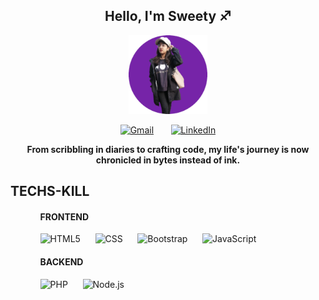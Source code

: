 
 <h2 align="center"><b font-family="Gill Sans Extrabold, sans-serif">Hello, I'm Sweety ♐</b></h2> 
  <p align="center">
    <img width="25%" src="https://raw.githubusercontent.com/sweetybaruah/sweetybaruah/main/img1_resized.png" alt="animated" />
  </p>
<p align="center">
<p align="center">
<a href="mailto:b100arya@gmail.com" padding= "5px"><img src="https://img.icons8.com/color/48/000000/gmail-new.png" alt="Gmail" /></a>
&nbsp;&nbsp;&nbsp;&nbsp;&nbsp;
<a href="https://www.linkedin.com/in/sweety-barua-0a668a261/" background-color= "#ffffff" border-radius= "50%" padding= "5px"><img src="https://img.icons8.com/color/48/000000/linkedin.png" alt="LinkedIn" /></a>
</p>
<p align= "center" font-family="Gill Sans Extrabold, sans-serif" font-size="16px" >
<b> From scribbling in diaries to crafting code, my life's journey is now chronicled in bytes instead of ink. </b>
</p>
<h2>TECHS-KILL</h2>
<ul>
<ul>
 <p align= "center" >
 <h4>FRONTEND</h4>
    <img src="https://cdn.iconscout.com/icon/free/png-256/html5-40-1175193.png" alt="HTML5" height="30"> &nbsp;&nbsp;&nbsp;&nbsp;
    <img src="https://cdn.iconscout.com/icon/free/png-256/css3-9-1175237.png" alt="CSS" height="30"> &nbsp;&nbsp;&nbsp;&nbsp;
    <img src="https://cdn.iconscout.com/icon/free/png-256/bootstrap-226077.png" alt="Bootstrap" height="30"> &nbsp;&nbsp;&nbsp;&nbsp;
    <img src="https://cdn.iconscout.com/icon/free/png-256/javascript-2038874-1720087.png" alt="JavaScript" height="30"> &nbsp;&nbsp;&nbsp;&nbsp;
 </P>
 <p align= "center" >
 <h4>BACKEND</h4>
    <img src="https://cdn.iconscout.com/icon/free/png-256/php-99-1175127.png" alt="PHP" height="30"> &nbsp;&nbsp;&nbsp;&nbsp;
    <img src="https://cdn.iconscout.com/icon/free/png-256/node-js-1174925.png" alt="Node.js" height="30">
 </p>
</ul>

